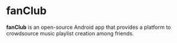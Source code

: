 # fanClub

**fanClub** is an open-source Android app that provides a platform to crowdsource music playlist creation among friends.

